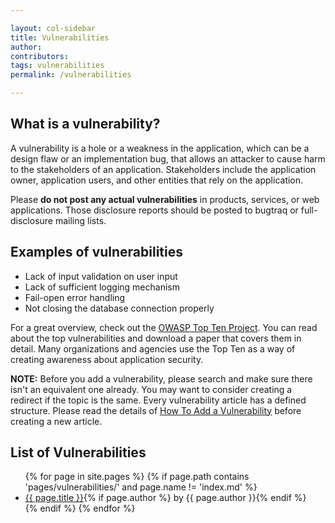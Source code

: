 ```yaml
---

layout: col-sidebar
title: Vulnerabilities
author:
contributors:
tags: vulnerabilities
permalink: /vulnerabilities

---
```


## What is a vulnerability?

A vulnerability is a hole or a weakness in the application, which can be
a design flaw or an implementation bug, that allows an attacker to cause
harm to the stakeholders of an application. Stakeholders include the
application owner, application users, and other entities that rely on
the application. 

Please **do not post any actual vulnerabilities** in products, services,
or web applications. Those disclosure reports should be posted to
bugtraq or full-disclosure mailing lists.

## Examples of vulnerabilities

  - Lack of input validation on user input
  - Lack of sufficient logging mechanism
  - Fail-open error handling
  - Not closing the database connection properly

For a great overview, check out the [OWASP Top Ten
Project](https://www2.owasp.org/www-project-top-ten). You can read about the top
vulnerabilities and download a paper that covers them in detail. Many
organizations and agencies use the Top Ten as a way of creating
awareness about application security.

**NOTE:** Before you add a vulnerability, please search and make sure
there isn't an equivalent one already. You may want to consider creating
a redirect if the topic is the same. Every vulnerability article has a
defined structure. Please read the details of [How To Add a
Vulnerability](How_To_Add_a_Vulnerability "wikilink") before creating a
new article.

## List of Vulnerabilities

<ul>
{% for page in site.pages %}
    {% if page.path contains 'pages/vulnerabilities/' and page.name != 'index.md' %}
    <li><a href='/www-community{{ page.url }}'>{{ page.title }}</a>{% if page.author %} by {{ page.author }}{% endif %}</li>
    {% endif %}
{% endfor %}
</ul>
